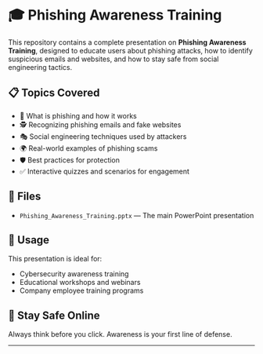 
# 🎓 Phishing Awareness Training

This repository contains a complete presentation on **Phishing Awareness Training**, designed to educate users about phishing attacks, how to identify suspicious emails and websites, and how to stay safe from social engineering tactics.

## 📋 Topics Covered

- 📧 What is phishing and how it works
- 🕵️ Recognizing phishing emails and fake websites
- 🎭 Social engineering techniques used by attackers
- 🌍 Real-world examples of phishing scams
- 🛡️ Best practices for protection
- ✅ Interactive quizzes and scenarios for engagement

## 📂 Files

- `Phishing_Awareness_Training.pptx` — The main PowerPoint presentation

## 🧠 Usage

This presentation is ideal for:
- Cybersecurity awareness training
- Educational workshops and webinars
- Company employee training programs



## 🔐 Stay Safe Online

Always think before you click. Awareness is your first line of defense.

---


